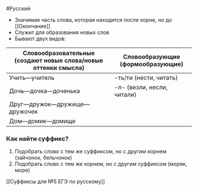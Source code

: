 #Русский 
- Значимая часть слова, которая находится после корне, но до [[Окончание]]
- Служит для образования новых слов
- Бывают двух видов:

| Словообразовательные (создают новые слова/новые оттенки смысла) | Словообразующие (формообразующие) |
| --------------------------------------------------------------- | --------------------------------- |
| Учить—учитель                                                   | -ть/ти (нести, читать)            |
| Дочь—дочка—доченька                                             | -л- (везли, несли, читали)        |
| Друг—дружок—дружище—дружочек                                    |                                   |
| Дом—домик—домище                                                |                                   |

### Как найти суффикс?
1. Подобрать слово с тем же суффиксом, но с другим корнем (зайчонок, бельчонок)
2. Подобрать слово с тем же корнем, но с другим суффиксом (моряк, море)

[[Суффиксы для №5 ЕГЭ по русскому]] 